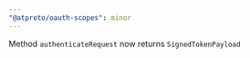 ```yaml
---
"@atproto/oauth-scopes": minor
---
```


Method `authenticateRequest` now returns `SignedTokenPayload`
